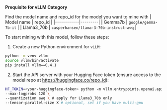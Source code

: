 **Prequisite for vLLM Category**

Find the model name and repo_id for the model you want to mine with
| Model name | repo_id |
|------------|---------|
| Gemma7b | `google/gemma-7b-it` |
| Llama3_70b | `casperhansen/llama-3-70b-instruct-awq` |

To start mining with this model, follow these steps:
1. Create a new Python environment for `vLLM`:
```bash
python -m venv vllm
source vllm/bin/activate
pip install vllm==0.4.1
```
2. Start the API server with your Hugging Face token (ensure access to the model repo at https://huggingface.co/repo_id):
```bash
HF_TOKEN=<your-huggingface-token> python -m vllm.entrypoints.openai.api_server --model repo_id \
--max-logprobs 120 \
--quantization awq \ # apply for Llama3_70b only
--tensor-parallel-size X # optional, set if you have multi-gpu
```
